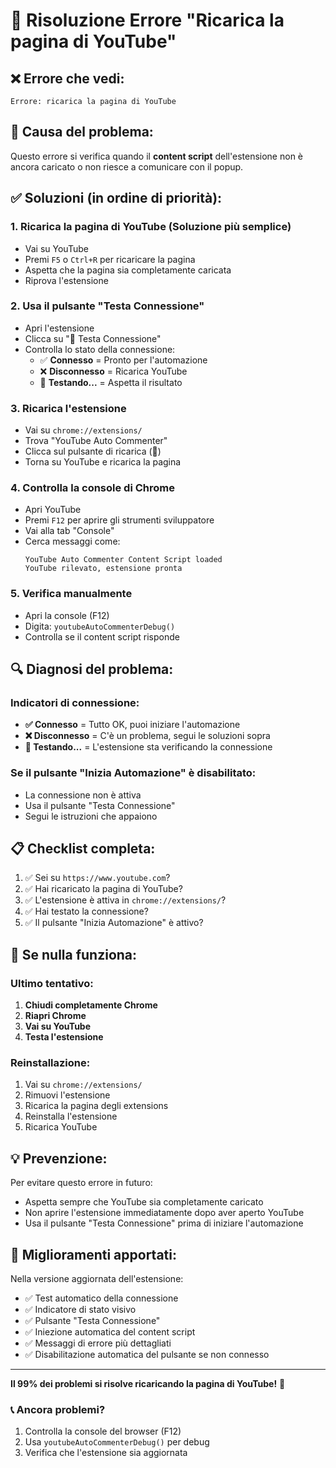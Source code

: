 # 🔧 Risoluzione Errore "Ricarica la pagina di YouTube"

## ❌ Errore che vedi:
`Errore: ricarica la pagina di YouTube`

## 🎯 Causa del problema:
Questo errore si verifica quando il **content script** dell'estensione non è ancora caricato o non riesce a comunicare con il popup.

## ✅ Soluzioni (in ordine di priorità):

### 1. **Ricarica la pagina di YouTube** (Soluzione più semplice)
- Vai su YouTube
- Premi `F5` o `Ctrl+R` per ricaricare la pagina
- Aspetta che la pagina sia completamente caricata
- Riprova l'estensione

### 2. **Usa il pulsante "Testa Connessione"**
- Apri l'estensione
- Clicca su "🔗 Testa Connessione"
- Controlla lo stato della connessione:
  - ✅ **Connesso** = Pronto per l'automazione
  - ❌ **Disconnesso** = Ricarica YouTube
  - 🔄 **Testando...** = Aspetta il risultato

### 3. **Ricarica l'estensione**
- Vai su `chrome://extensions/`
- Trova "YouTube Auto Commenter"
- Clicca sul pulsante di ricarica (🔄)
- Torna su YouTube e ricarica la pagina

### 4. **Controlla la console di Chrome**
- Apri YouTube
- Premi `F12` per aprire gli strumenti sviluppatore
- Vai alla tab "Console"
- Cerca messaggi come:
  ```
  YouTube Auto Commenter Content Script loaded
  YouTube rilevato, estensione pronta
  ```

### 5. **Verifica manualmente**
- Apri la console (F12)
- Digita: `youtubeAutoCommenterDebug()`
- Controlla se il content script risponde

## 🔍 Diagnosi del problema:

### Indicatori di connessione:
- **✅ Connesso** = Tutto OK, puoi iniziare l'automazione
- **❌ Disconnesso** = C'è un problema, segui le soluzioni sopra
- **🔄 Testando...** = L'estensione sta verificando la connessione

### Se il pulsante "Inizia Automazione" è disabilitato:
- La connessione non è attiva
- Usa il pulsante "Testa Connessione"
- Segui le istruzioni che appaiono

## 📋 Checklist completa:

1. ✅ Sei su `https://www.youtube.com`?
2. ✅ Hai ricaricato la pagina di YouTube?
3. ✅ L'estensione è attiva in `chrome://extensions/`?
4. ✅ Hai testato la connessione?
5. ✅ Il pulsante "Inizia Automazione" è attivo?

## 🚨 Se nulla funziona:

### Ultimo tentativo:
1. **Chiudi completamente Chrome**
2. **Riapri Chrome**
3. **Vai su YouTube**
4. **Testa l'estensione**

### Reinstallazione:
1. Vai su `chrome://extensions/`
2. Rimuovi l'estensione
3. Ricarica la pagina degli extensions
4. Reinstalla l'estensione
5. Ricarica YouTube

## 💡 Prevenzione:

Per evitare questo errore in futuro:
- Aspetta sempre che YouTube sia completamente caricato
- Non aprire l'estensione immediatamente dopo aver aperto YouTube
- Usa il pulsante "Testa Connessione" prima di iniziare l'automazione

## 🔧 Miglioramenti apportati:

Nella versione aggiornata dell'estensione:
- ✅ Test automatico della connessione
- ✅ Indicatore di stato visivo
- ✅ Pulsante "Testa Connessione"
- ✅ Iniezione automatica del content script
- ✅ Messaggi di errore più dettagliati
- ✅ Disabilitazione automatica del pulsante se non connesso

---

**Il 99% dei problemi si risolve ricaricando la pagina di YouTube!** 🎉

### 📞 Ancora problemi?
1. Controlla la console del browser (F12)
2. Usa `youtubeAutoCommenterDebug()` per debug
3. Verifica che l'estensione sia aggiornata 